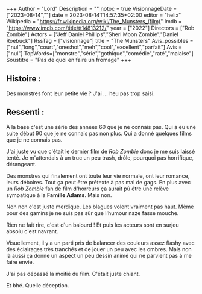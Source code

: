 +++
Author = "Lord"
Description = ""
notoc = true
VisionnageDate = ["2023-08-14",""]
date = 2023-08-14T14:57:35+02:00
editor = "helix"
Wikipedia = "https://fr.wikipedia.org/wiki/The_Munsters_(film)"
Imdb = "https://www.imdb.com/title/tt14813212/"
year = ["2022"]
Directors = ["Rob Zombie"]
Actors = ["Jeff Daniel Phillips","Sheri Moon Zombie","Daniel Roebuck"]
RssTag = ["visionnage"]
title = "The Munsters"
Avis_possibles = ["nul","long","court","oneshot","meh","cool","excellent","parfait"]
Avis = ["nul"] 
TopWords=["monstre","série","gothique","comédie","raté","malaise"]
Soustitre = "Pas de quoi en faire un fromage"
+++
## Histoire : 
Des monstres font leur petite vie ?
J'ai … heu pas trop saisi.

## Ressenti :
À la base c'est une série des années 60 que je ne connais pas.
Qui a eu une suite début 90 que je ne connais pas non plus.
Qui a donné quelques films que je ne connais pas.

J'ai juste vu que c'était le dernier film de *Rob Zombie* donc je me suis laissé tenté.
Je m'attendais à un truc un peu trash, drôle, pourquoi pas horrifique, dérangeant.

Des monstres qui finalement ont toute leur vie normale, ont leur romance, leurs déboires.
Tout ça peut être prétexte à pas mal de gags.
En plus avec un *Rob Zombie* fan de film d'horreurs ça aurait pû être une relève sympatique à la **Famille Adams**.
Mais non.

Non non c'est juste merdique.
Les blagues volent vraiment pas haut.
Même pour des gamins je ne suis pas sûr que l'humour naze fasse mouche.

Rien ne fait rire, c'est d'un balourd !
Et puis les acteurs sont en surjeu absolu c'est navrant.

Visuellement, il y a un parti pris de balancer des couleurs assez flashy avec des éclairages très tranchés et de jouer un peu avec les ombres.
Mais non là aussi ça donne un aspect un peu dessin animé qui ne parvient pas à me faire envie.

J'ai pas dépassé la moitié du film.
C'était juste chiant.

Et bhé.
Quelle déception.
